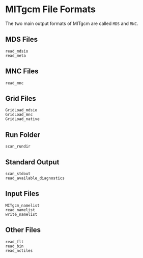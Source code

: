 # MITgcm File Formats

The two main output formats of MITgcm are called `MDS` and `MNC`.

## MDS Files

```@docs
read_mdsio
read_meta
```

## MNC Files

```@docs
read_mnc
```

## Grid Files

```@docs
GridLoad_mdsio
GridLoad_mnc
GridLoad_native
```

## Run Folder

```@docs
scan_rundir
```

## Standard Output

```@docs
scan_stdout
read_available_diagnostics
```

## Input Files

```@docs
MITgcm_namelist
read_namelist
write_namelist
```

## Other Files

```@docs
read_flt
read_bin
read_nctiles
```
